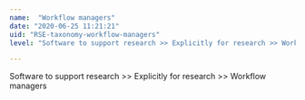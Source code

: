 ```yaml
---
name:  "Workflow managers"
date: "2020-06-25 11:21:21"
uid: "RSE-taxonomy-workflow-managers"
level: "Software to support research >> Explicitly for research >> Workflow managers"

---
```


Software to support research >> Explicitly for research >> Workflow managers